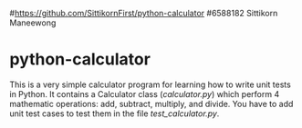 #https://github.com/SittikornFirst/python-calculator
#6588182 Sittikorn Maneewong
# python-calculator

This is a very simple calculator program for learning how to write unit tests in Python. It contains a Calculator class (*calculator.py*) which perform 4 mathematic operations: add, subtract, multiply, and divide. You have to add unit test cases to test them in the file *test_calculator.py*. 
